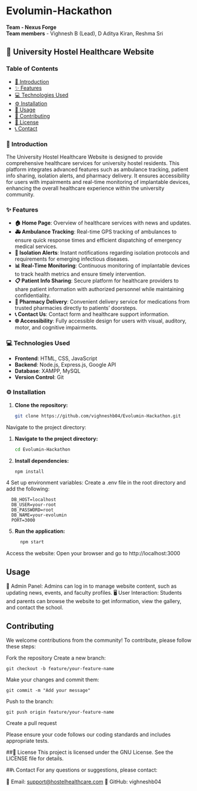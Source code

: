 # Evolumin-Hackathon
**Team - Nexus Forge**  
**Team members** - Vighnesh B (Lead), D Aditya Kiran, Reshma Sri

## 🏥 University Hostel Healthcare Website

### Table of Contents
- [📖 Introduction](#introduction)
- [✨ Features](#features)
- [💻 Technologies Used](#technologies-used)
- [⚙️ Installation](#installation)
- [🚀 Usage](#usage)
- [🤝 Contributing](#contributing)
- [📜 License](#license)
- [📞 Contact](#contact)

### 📖 Introduction

The University Hostel Healthcare Website is designed to provide comprehensive healthcare services for university hostel residents. This platform integrates advanced features such as ambulance tracking, patient info sharing, isolation alerts, and pharmacy delivery. It ensures accessibility for users with impairments and real-time monitoring of implantable devices, enhancing the overall healthcare experience within the university community.

### ✨ Features

- **🏠 Home Page**: Overview of healthcare services with news and updates.
- **🚑 Ambulance Tracking**: Real-time GPS tracking of ambulances to ensure quick response times and efficient dispatching of emergency medical services.
- **🔔 Isolation Alerts**: Instant notifications regarding isolation protocols and requirements for emerging infectious diseases.
- **📊 Real-Time Monitoring**: Continuous monitoring of implantable devices to track health metrics and ensure timely intervention.
- **📋 Patient Info Sharing**: Secure platform for healthcare providers to share patient information with authorized personnel while maintaining confidentiality.
- **🏥 Pharmacy Delivery**: Convenient delivery service for medications from trusted pharmacies directly to patients’ doorsteps.
- **📞 Contact Us**: Contact form and healthcare support information.
- **🌐 Accessibility**: Fully accessible design for users with visual, auditory, motor, and cognitive impairments.

### 💻 Technologies Used

- **Frontend**: HTML, CSS, JavaScript
- **Backend**: Node.js, Express.js, Google API
- **Database**: XAMPP, MySQL
- **Version Control**: Git

### ⚙️ Installation

1. **Clone the repository:**
   ```bash
   git clone https://github.com/vighneshb04/Evolumin-Hackathon.git
Navigate to the project directory:

1. **Navigate to the project directory:**
   ```bash
   cd Evolumin-Hackathon

3. **Install dependencies:**
    ```bash
    npm install

 4 Set up environment variables:
    Create a .env file in the root directory and add the following:

      DB_HOST=localhost
      DB_USER=your-root
      DB_PASSWORD=root
      DB_NAME=your-evolumin
      PORT=3000

  5. **Run the application:**
     ```bash
       npm start
  Access the website:
  Open your browser and go to http://localhost:3000
## Usage


🔐 Admin Panel: Admins can log in to manage website content, such as updating news, events, and faculty profiles.
🖥️ User Interaction: Students and parents can browse the website to get information, view the gallery, and contact the school.
## Contributing
We welcome contributions from the community! To contribute, please follow these steps:

Fork the repository
Create a new branch:
    
    
    git checkout -b feature/your-feature-name

Make your changes and commit them:
    
    
    git commit -m "Add your message"
Push to the branch:

    
    git push origin feature/your-feature-name
Create a pull request

Please ensure your code follows our coding standards and includes appropriate tests.




##📜 License
This project is licensed under the GNU License. See the LICENSE file for details.

##📞 Contact
For any questions or suggestions, please contact:

📧 Email: support@hostelhealthcare.com
🐙 GitHub: vighneshb04

